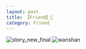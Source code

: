 ```yaml
---
layout: post
title: 【Friend】🍊
category: Friend
---
```

![story_new_final](http://rjbwi03xh.hd-bkt.clouddn.com/img/story_new_final_0322.png)
![wanshan](http://rjbwi03xh.hd-bkt.clouddn.com/img/wanshan.png)